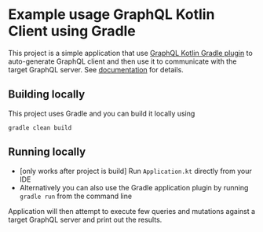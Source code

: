 # Example usage GraphQL Kotlin Client using Gradle

This project is a simple application that use [GraphQL Kotlin Gradle plugin](https://expediagroup.github.io/graphql-kotlin/docs/plugins/gradle-plugin)
to auto-generate GraphQL client and then use it to communicate with the target GraphQL server. See [documentation](https://expediagroup.github.io/graphql-kotlin/)
for details.

## Building locally

This project uses Gradle and you can build it locally using

```shell script
gradle clean build
```

## Running locally

* [only works after project is build] Run `Application.kt` directly from your IDE
* Alternatively you can also use the Gradle application plugin by running `gradle run` from the command line

Application will then attempt to execute few queries and mutations against a target GraphQL server and print out the results.
